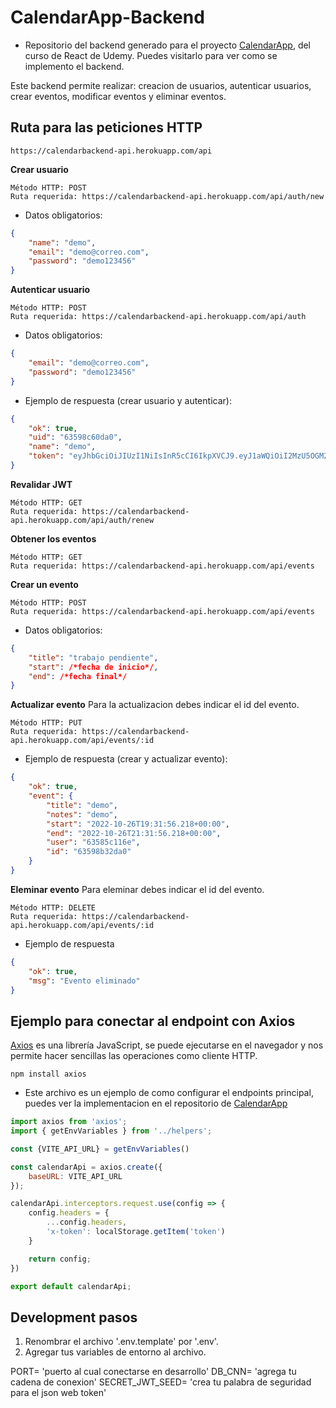 # CalendarApp-Backend

- Repositorio del backend generado para el proyecto [CalendarApp](https://github.com/Rose-Aravena/CalendarApp-Frontend), del curso de React de Udemy. Puedes visitarlo para ver como se implemento el backend.

Este backend permite realizar: creacion de usuarios, autenticar usuarios, crear eventos, modificar eventos y eliminar eventos.

## Ruta para las peticiones HTTP

`https://calendarbackend-api.herokuapp.com/api`

**Crear usuario**
```
Método HTTP: POST
Ruta requerida: https://calendarbackend-api.herokuapp.com/api/auth/new
```
- Datos obligatorios:
```json
{
    "name": "demo",
    "email": "demo@correo.com",
    "password": "demo123456"
}
```

**Autenticar usuario**
```
Método HTTP: POST
Ruta requerida: https://calendarbackend-api.herokuapp.com/api/auth
```
- Datos obligatorios:
```json
{
    "email": "demo@correo.com",
    "password": "demo123456"
}
```
- Ejemplo de respuesta (crear usuario y autenticar):
```json
{
    "ok": true,
    "uid": "63598c60da0",
    "name": "demo",
    "token": "eyJhbGciOiJIUzI1NiIsInR5cCI6IkpXVCJ9.eyJ1aWQiOiI2MzU5OGM2M"
}
```
**Revalidar JWT**
```
Método HTTP: GET
Ruta requerida: https://calendarbackend-api.herokuapp.com/api/auth/renew
```

**Obtener los eventos**
```
Método HTTP: GET
Ruta requerida: https://calendarbackend-api.herokuapp.com/api/events
```

**Crear un evento**
```
Método HTTP: POST
Ruta requerida: https://calendarbackend-api.herokuapp.com/api/events
```
- Datos obligatorios:
```json
{
    "title": "trabajo pendiente",
    "start": /*fecha de inicio*/,
    "end": /*fecha final*/
}
```

**Actualizar evento**
Para la actualizacion debes indicar el id del evento.
```
Método HTTP: PUT
Ruta requerida: https://calendarbackend-api.herokuapp.com/api/events/:id
```
- Ejemplo de respuesta (crear y actualizar evento):
```json
{
    "ok": true,
    "event": {
        "title": "demo",
        "notes": "demo",
        "start": "2022-10-26T19:31:56.218+00:00",
        "end": "2022-10-26T21:31:56.218+00:00",
        "user": "63585c116e",
        "id": "63598b32da0"
    }
}
```
**Eleminar evento**
Para eleminar debes indicar el id del evento.
```
Método HTTP: DELETE
Ruta requerida: https://calendarbackend-api.herokuapp.com/api/events/:id
```
- Ejemplo de respuesta
```json
{
    "ok": true,
    "msg": "Evento eliminado"
}
```

## Ejemplo para conectar al endpoint con Axios

[Axios](https://axios-http.com/) es una librería JavaScript, se puede ejecutarse en el navegador y nos permite hacer sencillas las operaciones como cliente HTTP.

```node
npm install axios
```
- Este archivo es un ejemplo de como configurar el endpoints principal, puedes ver la implementacion en el repositorio de [CalendarApp](https://github.com/Rose-Aravena/CalendarApp-Frontend/blob/main/src/api/calendarApi.js) 

```javascript
import axios from 'axios';
import { getEnvVariables } from '../helpers';

const {VITE_API_URL} = getEnvVariables()

const calendarApi = axios.create({
    baseURL: VITE_API_URL
});

calendarApi.interceptors.request.use(config => {
    config.headers = {
        ...config.headers,
        'x-token': localStorage.getItem('token')
    }

    return config;
})

export default calendarApi;
```

## Development pasos

1. Renombrar el archivo '.env.template' por '.env'.
2. Agregar tus variables de entorno al archivo.

PORT= 'puerto al cual conectarse en desarrollo'
DB_CNN=  'agrega tu cadena de conexion'
SECRET_JWT_SEED= 'crea tu palabra de seguridad para el json web token'
